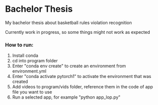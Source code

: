 # Bachelor Thesis

My bachelor thesis about basketball rules violation recognition

Currently work in progress, so some things might not work as expected

### How to run: ###

1) Install conda
2) cd into program folder 
3) Enter "conda env create" to create an environment from environment.yml
4) Enter "conda activate pytorch1" to activate the environment that was created
5) Add videos to program/vids folder, reference them in the code of app file you want to use
6) Run a selected app, for example "python app_lop.py" 
